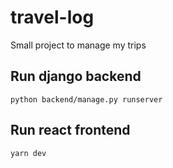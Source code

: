 # travel-log

Small project to manage my trips

## Run django backend

`python backend/manage.py runserver`

## Run react frontend

`yarn dev`
